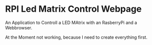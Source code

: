 # RPI Led Matrix Control Webpage

An Application to Controll a LED MAtrix with an RasberryPi and a Webbrowser.

At the Moment not working, because I need to create everything  first.
